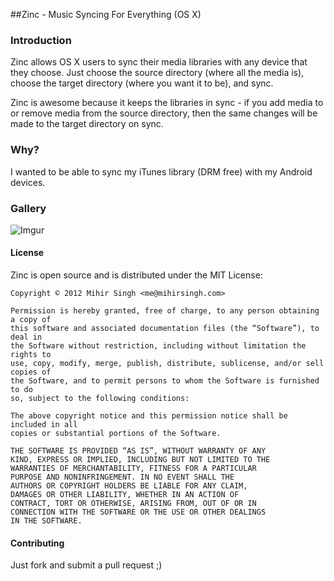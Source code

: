##Zinc - Music Syncing For Everything (OS X)

### Introduction
Zinc allows OS X users to sync their media libraries with any device that they choose. Just choose the source directory (where all the media is), choose the target directory (where you want it to be), and sync.

Zinc is awesome because it keeps the libraries in sync - if you add media to or remove media from the source directory, then the same changes will be made to the target directory on sync.

### Why?
I wanted to be able to sync my iTunes library (DRM free) with my Android devices.

### Gallery
![Imgur](http://i.imgur.com/rDRri.png)

#### License
Zinc is open source and is distributed under the MIT License:

	Copyright © 2012 Mihir Singh <me@mihirsingh.com>

	Permission is hereby granted, free of charge, to any person obtaining a copy of 
	this software and associated documentation files (the “Software”), to deal in 
	the Software without restriction, including without limitation the rights to 
	use, copy, modify, merge, publish, distribute, sublicense, and/or sell copies of 
	the Software, and to permit persons to whom the Software is furnished to do 
	so, subject to the following conditions:

	The above copyright notice and this permission notice shall be included in all 
	copies or substantial portions of the Software.

	THE SOFTWARE IS PROVIDED “AS IS”, WITHOUT WARRANTY OF ANY 
	KIND, EXPRESS OR IMPLIED, INCLUDING BUT NOT LIMITED TO THE 
	WARRANTIES OF MERCHANTABILITY, FITNESS FOR A PARTICULAR 
	PURPOSE AND NONINFRINGEMENT. IN NO EVENT SHALL THE 
	AUTHORS OR COPYRIGHT HOLDERS BE LIABLE FOR ANY CLAIM, 
	DAMAGES OR OTHER LIABILITY, WHETHER IN AN ACTION OF 
	CONTRACT, TORT OR OTHERWISE, ARISING FROM, OUT OF OR IN 
	CONNECTION WITH THE SOFTWARE OR THE USE OR OTHER DEALINGS 
	IN THE SOFTWARE.
	
#### Contributing
Just fork and submit a pull request ;)